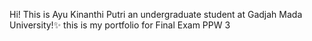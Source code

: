 Hi! This is Ayu Kinanthi Putri an undergraduate student at Gadjah Mada University!:sparkles:
this is my portfolio for Final Exam PPW 3
